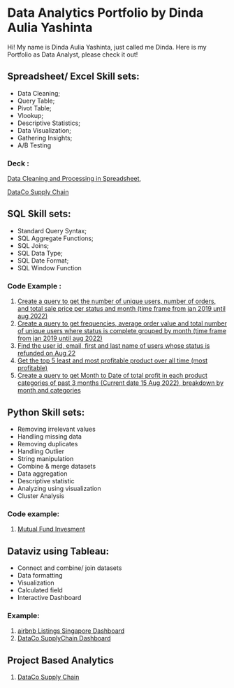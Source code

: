 # Data Analytics Portfolio by Dinda Aulia Yashinta
Hi! My name is Dinda Aulia Yashinta, just called me Dinda.
Here is my Portfolio as Data Analyst, please check it out!

## Spreadsheet/ Excel Skill sets:
* Data Cleaning;
* Query Table;
* Pivot Table;
* Vlookup;
* Descriptive Statistics;
* Data Visualization;
* Gathering Insights;
* A/B Testing

### Deck :
[Data Cleaning and Processing in Spreadsheet](https://docs.google.com/presentation/d/1wREjp6u8p9BWMONM1zPfqKTa19-OwKKfgEgs4OKKKt8/edit?usp=share_link),

[DataCo Supply Chain](https://docs.google.com/presentation/d/11b3gT3jXhu5a0bL-NV-472JaUpakQSXv/edit?usp=drive_link&ouid=111928208020428104365&rtpof=true&sd=true)

## SQL Skill sets:
* Standard Query Syntax;  
* SQL Aggregate Functions; 
* SQL Joins; 
* SQL Data Type; 
* SQL Date Format; 
* SQL Window Function

### Code Example :
1. [Create a query to get the number of unique users, number of orders, and total sale price per status and month (time frame from jan 2019 until aug 2022)](https://console.cloud.google.com/bigquery?sq=1062060070243:b0f5c66f4caf4fa7a688600e0114e0cd)
2. [Create a query to get frequencies, average order value and total number of unique users where status is complete grouped by month (time frame from jan 2019 until aug 2022)](https://console.cloud.google.com/bigquery?sq=1062060070243:54d1bf9b603d476587eb912aa72eeebc)
3. [Find the user id, email, first and last name of  users whose status is refunded on Aug 22](https://console.cloud.google.com/bigquery?sq=1062060070243:e330a69a5a19451caaa61477060c0e3e)
4. [Get the top 5 least and most profitable product over all time (most profitable)](https://console.cloud.google.com/bigquery?sq=1062060070243:17325ccdf18647328905fa45009fe824)
5. [Create a query to get Month to Date of total profit in each product categories of past 3 months (Current date 15 Aug 2022), breakdown by month and categories](https://console.cloud.google.com/bigquery?sq=1062060070243:a6ce557f736c422fbbfeec0be2c75375)


## Python Skill sets:
* Removing irrelevant values
* Handling missing data
* Removing duplicates
* Handling Outlier
* String manipulation
* Combine & merge datasets
* Data aggregation
* Descriptive statistic
* Analyzing using visualization
* Cluster Analysis

### Code example:
1. [Mutual Fund Invesment](https://colab.research.google.com/drive/1BQ3y1_s0EwSArmE89-9qmm-vti8SUJLV?usp=share_link)

## Dataviz using Tableau:
* Connect and combine/ join datasets
* Data formatting
* Visualization
* Calculated field
* Interactive Dashboard

### Example:
1. [airbnb Listings Singapore Dashboard](https://public.tableau.com/views/IntermediateAssigmentofDataVisualizationW10W11-Milestone2/Dashboard1?:language=en-US&publish=yes&:display_count=n&:origin=viz_share_link)
2. [DataCo SupplyChain Dashboard](https://public.tableau.com/app/profile/andina.pratiwi/viz/GFPDashboardFinal/Dashboard2?publish=yes)


## Project Based Analytics
1. [DataCo Supply Chain](https://colab.research.google.com/drive/1inR4ggwnCpMW1cdH6NhDsV-YLd9swi0K?usp=sharing)
